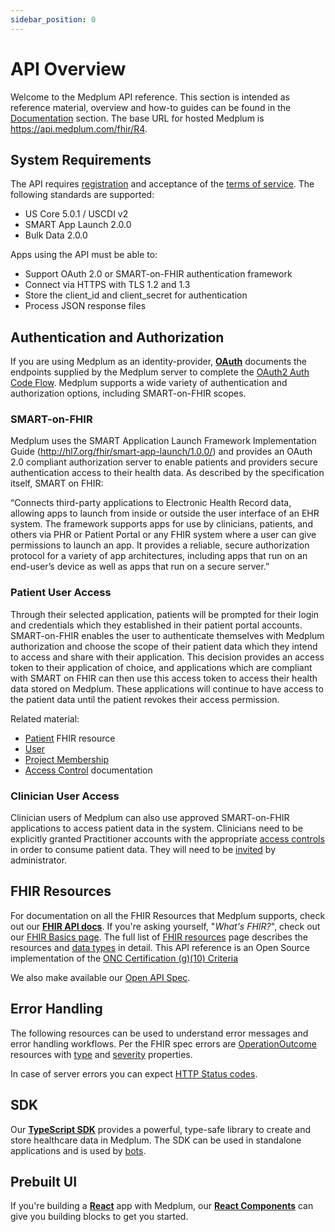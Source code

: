 ```yaml
---
sidebar_position: 0
---
```


# API Overview

Welcome to the Medplum API reference. This section is intended as reference material, overview and how-to guides can be found in the [Documentation](/docs) section. The base URL for hosted Medplum is https://api.medplum.com/fhir/R4.

## System Requirements

The API requires [registration](/docs/tutorials/register) and acceptance of the [terms of service](/terms). The following standards are supported:

- US Core 5.0.1 / USCDI v2
- SMART App Launch 2.0.0
- Bulk Data 2.0.0

Apps using the API must be able to:

- Support OAuth 2.0 or SMART-on-FHIR authentication framework
- Connect via HTTPS with TLS 1.2 and 1.3
- Store the client_id and client_secret for authentication
- Process JSON response files

## Authentication and Authorization

If you are using Medplum as an identity-provider, [**OAuth**](./api/oauth) documents the endpoints supplied by the Medplum server to complete the [OAuth2 Auth Code Flow](https://auth0.com/docs/get-started/authentication-and-authorization-flow/authorization-code-flow). Medplum supports a wide variety of authentication and authorization options, including SMART-on-FHIR scopes.

### SMART-on-FHIR

Medplum uses the SMART Application Launch Framework Implementation Guide (http://hl7.org/fhir/smart-app-launch/1.0.0/) and provides an OAuth 2.0 compliant authorization server to enable patients and providers secure authentication access to their health data. As described by the specification itself, SMART on FHIR:

“Connects third-party applications to Electronic Health Record data, allowing apps to launch from inside or outside the user interface of an EHR system. The framework supports apps for use by clinicians, patients, and others via PHR or Patient Portal or any FHIR system where a user can give permissions to launch an app. It provides a reliable, secure authorization protocol for a variety of app architectures, including apps that run on an end-user’s device as well as apps that run on a secure server.”

### Patient User Access

Through their selected application, patients will be prompted for their login and credentials which they established in their patient portal accounts. SMART-on-FHIR enables the user to authenticate themselves with Medplum authorization and choose the scope of their patient data which they intend to access and share with
their application. This decision provides an access token to their application of choice, and applications which are compliant with SMART on FHIR can then use this access token to access their health data stored on Medplum. These applications will continue to have access to the patient data until the patient revokes their access permission.

Related material:

- [Patient](/docs/api/fhir/resources/patient) FHIR resource
- [User](/docs/api/fhir/medplum/user)
- [Project Membership](/docs/api/fhir/medplum/projectmembership)
- [Access Control](/docs/auth/access-control) documentation

### Clinician User Access

Clinician users of Medplum can also use approved SMART-on-FHIR applications to access patient data in the system. Clinicians need to be explicitly granted Practitioner accounts with the appropriate [access controls](/docs/auth/access-control) in order to consume patient data. They will need to be [invited](/docs/app/invite) by administrator.

## FHIR Resources

For documentation on all the FHIR Resources that Medplum supports, check out our [**FHIR API docs**](./api/fhir). If you're asking yourself, "_What's FHIR?_", check out our [FHIR Basics page](/docs/fhir-basics.md). The full list of [FHIR resources](/docs/api/fhir/resources) page describes the resources and [data types](/docs/api/fhir/datatypes) in detail. This API reference is an Open Source implementation of the [ONC Certification (g)(10) Criteria](/docs/compliance/onc#standardized-api-for-patient-and-population-services-cures-update-g10)

We also make available our [Open API Spec](https://api.medplum.com/openapi.json).

## Error Handling

The following resources can be used to understand error messages and error handling workflows. Per the FHIR spec errors are [OperationOutcome](/docs/api/fhir/resources/operationoutcome) resources with [type](https://hl7.org/fhir/valueset-issue-type.html) and [severity](https://hl7.org/fhir/valueset-issue-severity.html) properties.

In case of server errors you can expect [HTTP Status codes](https://en.wikipedia.org/wiki/List_of_HTTP_status_codes).

## SDK

Our [**TypeScript SDK**](./sdk/classes/MedplumClient) provides a powerful, type-safe library to create and store healthcare data in Medplum. The SDK can be used in standalone applications and is used by [bots](/docs/bots).

## Prebuilt UI

If you're building a [**React**](https://reactjs.org/) app with Medplum, our [**React Components**](./api/react-components) can give you building blocks to get you started.
